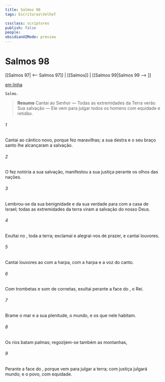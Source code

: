 ```yaml
---
title: Salmos 98
tags: Escrituras\VelhoT

cssclass: scriptures
publish: false
people:
obsidianUIMode: preview
---
```


# Salmos 98
[[Salmos 97| <-- Salmos 97]] | [[Salmos]] | [[Salmos 99|Salmos 99 --> ]]

[em linha](https://churchofjesuschrist.org/study/scriptures/ot/ps/98?lang=por)

```
Salmo.
```

> __Resumo__
Cantai ao Senhor — Todas as extremidades da Terra verão Sua salvação — Ele vem para julgar todos os homens com equidade e retidão.

###### 1 
Cantai ao   cântico novo, porque fez maravilhas; a sua destra e o seu braço santo lhe alcançaram a salvação.

###### 2 
O  fez notória a sua salvação, manifestou a sua justiça perante os olhos das nações.

###### 3 
Lembrou-se da sua benignidade e da sua verdade para com a casa de Israel; todas as extremidades da terra viram a salvação do nosso Deus.

###### 4 
Exultai no , toda a terra; exclamai e alegrai-vos de prazer, e cantai louvores.

###### 5 
Cantai louvores ao  com a harpa, com a harpa e a voz do canto.

###### 6 
Com trombetas e som de cornetas, exultai perante a face do , o Rei.

###### 7 
Brame o mar e a sua plenitude, o mundo, e os que nele habitam.

###### 8 
Os rios batam palmas; regozijem-se também as montanhas,

###### 9 
Perante a face do , porque vem para julgar a terra; com justiça julgará  mundo; e o povo, com equidade.

